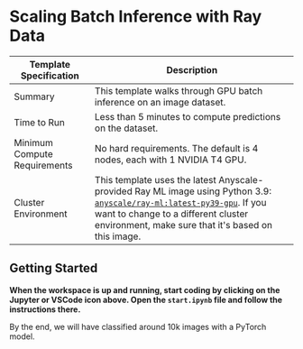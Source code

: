 # Scaling Batch Inference with Ray Data

| Template Specification | Description |
| ---------------------- | ----------- |
| Summary | This template walks through GPU batch inference on an image dataset. |
| Time to Run | Less than 5 minutes to compute predictions on the dataset. |
| Minimum Compute Requirements | No hard requirements. The default is 4 nodes, each with 1 NVIDIA T4 GPU. |
| Cluster Environment | This template uses the latest Anyscale-provided Ray ML image using Python 3.9: [`anyscale/ray-ml:latest-py39-gpu`](https://docs.anyscale.com/reference/base-images/overview?utm_source=ray_docs&utm_medium=docs&utm_campaign=01_batch_inference). If you want to change to a different cluster environment, make sure that it's based on this image.|

## Getting Started

**When the workspace is up and running, start coding by clicking on the Jupyter or VSCode icon above. Open the `start.ipynb` file and follow the instructions there.**

By the end, we will have classified around 10k images with a PyTorch model.
